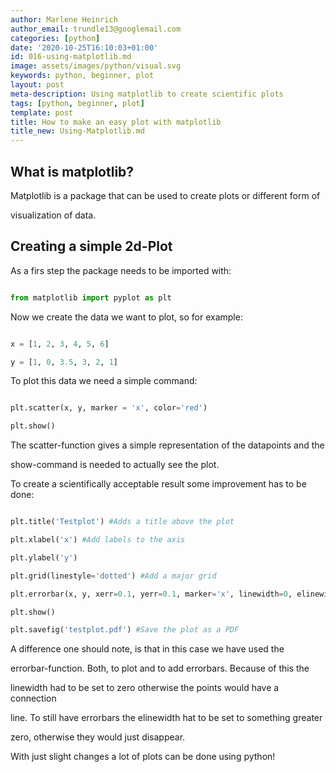 ```yaml
---
author: Marlene Heinrich
author_email: trundle13@googlemail.com
categories: [python]
date: '2020-10-25T16:10:03+01:00'
id: 016-using-matplotlib.md
image: assets/images/python/visual.svg
keywords: python, beginner, plot
layout: post
meta-description: Using matplotlib to create scientific plots
tags: [python, beginner, plot]
template: post
title: How to make an easy plot with matplotlib
title_new: Using-Matplotlib.md
---
```




## What is matplotlib?



Matplotlib is a package that can be used to create plots or different form of

visualization of data.



## Creating a simple 2d-Plot



As a firs step the package needs to be imported with:



```python

from matplotlib import pyplot as plt

```



Now we create the data we want to plot, so for example:

```python

x = [1, 2, 3, 4, 5, 6]

y = [1, 0, 3.5, 3, 2, 1]

```



To plot this data we need a simple command:

```python

plt.scatter(x, y, marker = 'x', color='red')

plt.show()

```

The scatter-function gives a simple representation of the datapoints and the

show-command is needed to actually see the plot.



To create a scientifically acceptable result some improvement has to be done:

```python

plt.title('Testplot') #Adds a title above the plot

plt.xlabel('x') #Add labels to the axis

plt.ylabel('y')

plt.grid(linestyle='dotted') #Add a major grid

plt.errorbar(x, y, xerr=0.1, yerr=0.1, marker='x', linewidth=0, elinewidth=1)

plt.show()

plt.savefig('testplot.pdf') #Save the plot as a PDF

```

A difference one should note, is that in this case we have used the

errorbar-function. Both, to plot and to add errorbars. Because of this the

linewidth had to be set to zero otherwise the points would have a connection

line. To still have errorbars the elinewidth hat to be set to something greater

zero, otherwise they would just disappear.



With just slight changes a lot of plots can be done using python!
